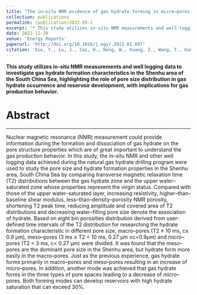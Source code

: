 ```yaml
---
title: "The in–situ NMR evidence of gas hydrate forming in micro–pores in the Shenhu area, South China Sea"
collection: publications
permalink: /publication/2022-ER-1
excerpt: '* This study utilizes in-situ NMR measurements and well logging data to investigate gas hydrate formation characteristics in the Shenhu area of the South China Sea, highlighting the role of pore size distribution in gas hydrate occurrence and reservoir development, with implications for gas production behavior. ![image](https://ars.els-cdn.com/content/image/1-s2.0-S2352484722000981-gr3_lrg.jpg)'     
date: 2022-11-30
venue: 'Energy Reports'
paperurl: 'http://doi.org/10.1016/j.egyr.2022.01.097'
citation: 'Xie, Y., Lu, J., Cai, H., Deng, W., Kuang, Z., Wang, T., Kang, D., & Zhu, C. (2022). The in–situ NMR evidence of gas hydrate forming in micro–pores in the Shenhu area, South China Sea. Energy Reports, 8, 2936-2946.'
---
```


**This study utilizes in-situ NMR measurements and well logging data to investigate gas hydrate formation characteristics in the Shenhu area of the South China Sea, highlighting the role of pore size distribution in gas hydrate occurrence and reservoir development, with implications for gas production behavior.**

Abstract
======
------
Nuclear magnetic resonance (NMR) measurement could provide information during the formation and dissociation of gas hydrate on the pore structure properties which are of great important to understand the gas production behavior. In this study, the in–situ NMR and other well logging data achieved during the natural gas hydrate drilling program were used to study the pore size and hydrate formation properties in the Shenhu area, South China Sea by comparing transverse magnetic relaxation time (T2) distributions between the gas hydrate zone and the upper water–saturated zone whose properties represent the virgin status. Compared with those of the upper water–saturated layer, increasing resistivity, higher–than–baseline shear modulus, less–than–density–porosity NMR porosity, shortening T2 peak time, reducing amplitude and covered area of T2 distributions and decreasing water–filling pore size denote the association of hydrate. Based on eight bin porosities distribution derived from user-defined time intervals of the T2 distribution for researching the hydrate formation characteristic in different pore size, macro–pores (T2 ≥ 10 ms, c≥ 0.9 μm), meso–pores (3 ms ≤ T2 < 10 ms, 0.27 μm ≤c<0.9μm) and micro–pores (T2 < 3 ms, c< 0.27 μm) were divided. It was found that the meso–pores are the dominant pore size in the Shenhu area, but hydrate form more easily in the macro–pores. Just as the previous experience, gas hydrate forms primarily in macro–pores and meso–pores resulting in an increase of micro–pores. In addition, another mode was achieved that gas hydrate forms in the three types of pore spaces leading to a decrease of micro–pores. Both forming modes can develop reservoirs with high hydrate saturation that can exceed 30%.

